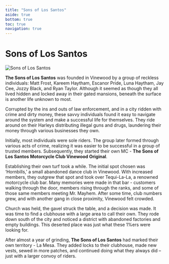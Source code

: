 ```yaml
---
title: "Sons of Los Santos"
aside: true
bottom: true
toc: true
navigation: true
---
```


# Sons of Los Santos

![Sons of Los Santos](https://cdn.discordapp.com/attachments/1042481168001532065/1157874383482785882/Screenshot_2023-09-03_17-20-07.png)

**The Sons of Los Santos** was founded in Vinewood by a group of reckless individuals: Matt Frost, Kareem Haytham, Escanor Pride, Luna Haytham, Jay Cee, Jozzy Black, and Ryan Taylor. Although it seemed as though they all lived hidden and locked away in their gated mansions, beneath the surface is another life unknown to most.

Corrupted by the ins and outs of law enforcement, and in a city ridden with crime and dirty money, these savvy individuals found it easy to navigate around the system and make a successful life for themselves. They ride around on their Harleys distributing illegal guns and drugs, laundering their money through various businesses they own.

Initially, most individuals were sole riders. The group later formed through various acts of crime, realizing it was easier to be successful in a group of trusted members. Subsequently, they started their own MC - **The Sons of Los Santos Motorcycle Club Vinewood Original**.

Establishing their own turf took a while. The initial spot chosen was ‘Hornbills,’ a small abandoned dance club in Vinewood. With increased members, they outgrew that spot and took over Tequi-La-La, a renowned motorcycle club bar. Many memories were made in that bar - customers walking through the door, members rising through the ranks, and some of those same members meeting Mr. Mayhem. After some time, club numbers grew, and with another gang in close proximity, Vinewood felt crowded.

Church was held, the gavel struck the table, and a decision was made. It was time to find a clubhouse with a large area to call their own. They rode down south of the city and noticed a district with abandoned factories and empty buildings. This deserted place was just what these 1%ers were looking for.

After almost a year of grinding, **The Sons of Los Santos** had marked their own territory - La Mesa. They added locks to their clubhouse, made new vests, sewed in more patches, and continued doing what they always did – just with a larger convoy of riders.